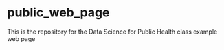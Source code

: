 # public_web_page
This is the repository for the Data Science for Public Health class example web page

